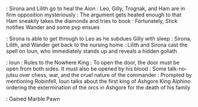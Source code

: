 : Sirona and Lilith go to heal the Aion
	: Leo, Gilly, Trognak, and Ham are in firm opposition mysteriously
	: The argument gets heated enough to that Ham sneakily takes the diamonds and tries to book
		: Fortunately, Stick notifies Wander and some pvp ensues

: Sirona is able to get through to Leo as he subdues Gilly with sleep
	: Sirona, Lilith, and Wander get back to the nursing home
	: Lilith and Sirona cast the spell on Ioun, who immediately stands up and reveals a hidden goliath

: Ioun 
	: Rules to the Nowhere King
		: To open the door, the door must be open from both sides. It must also be opened by his blood
	:  Some talk-no-jutsu over chess, war, and the cruel nature of the commander
	: Prompted by mentioning Robinfell, Ioun talks about the first king of Ashgore King Alphino ordering the extermination of the orcs in Ashgore for the death of his family
	
: Gained Marble Pawn